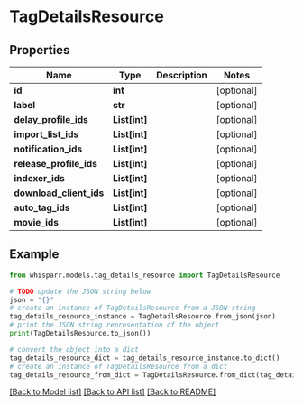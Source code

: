 # TagDetailsResource


## Properties

Name | Type | Description | Notes
------------ | ------------- | ------------- | -------------
**id** | **int** |  | [optional] 
**label** | **str** |  | [optional] 
**delay_profile_ids** | **List[int]** |  | [optional] 
**import_list_ids** | **List[int]** |  | [optional] 
**notification_ids** | **List[int]** |  | [optional] 
**release_profile_ids** | **List[int]** |  | [optional] 
**indexer_ids** | **List[int]** |  | [optional] 
**download_client_ids** | **List[int]** |  | [optional] 
**auto_tag_ids** | **List[int]** |  | [optional] 
**movie_ids** | **List[int]** |  | [optional] 

## Example

```python
from whisparr.models.tag_details_resource import TagDetailsResource

# TODO update the JSON string below
json = "{}"
# create an instance of TagDetailsResource from a JSON string
tag_details_resource_instance = TagDetailsResource.from_json(json)
# print the JSON string representation of the object
print(TagDetailsResource.to_json())

# convert the object into a dict
tag_details_resource_dict = tag_details_resource_instance.to_dict()
# create an instance of TagDetailsResource from a dict
tag_details_resource_from_dict = TagDetailsResource.from_dict(tag_details_resource_dict)
```
[[Back to Model list]](../README.md#documentation-for-models) [[Back to API list]](../README.md#documentation-for-api-endpoints) [[Back to README]](../README.md)



